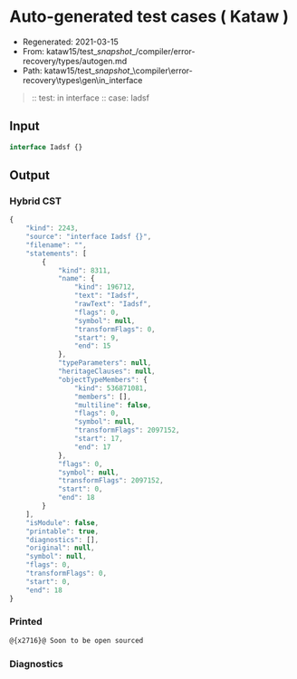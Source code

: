 # Auto-generated test cases ( Kataw )
- Regenerated: 2021-03-15
- From: kataw15/test\__snapshot__/compiler/error-recovery/types/autogen.md
- Path: kataw15/test\__snapshot__\compiler\error-recovery\types\gen\in_interface
> :: test: in interface
> :: case: Iadsf
## Input

`````js
interface Iadsf {}
`````

## Output

### Hybrid CST

```javascript
{
    "kind": 2243,
    "source": "interface Iadsf {}",
    "filename": "",
    "statements": [
        {
            "kind": 8311,
            "name": {
                "kind": 196712,
                "text": "Iadsf",
                "rawText": "Iadsf",
                "flags": 0,
                "symbol": null,
                "transformFlags": 0,
                "start": 9,
                "end": 15
            },
            "typeParameters": null,
            "heritageClauses": null,
            "objectTypeMembers": {
                "kind": 536871081,
                "members": [],
                "multiline": false,
                "flags": 0,
                "symbol": null,
                "transformFlags": 2097152,
                "start": 17,
                "end": 17
            },
            "flags": 0,
            "symbol": null,
            "transformFlags": 2097152,
            "start": 0,
            "end": 18
        }
    ],
    "isModule": false,
    "printable": true,
    "diagnostics": [],
    "original": null,
    "symbol": null,
    "flags": 0,
    "transformFlags": 0,
    "start": 0,
    "end": 18
}
```

### Printed

```javascript
@{x2716}@ Soon to be open sourced
```

### Diagnostics

```javascript

```

